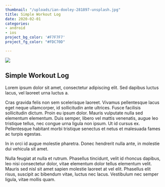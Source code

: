 ```yaml
---
thumbnail: "/uploads/ian-dooley-281897-unsplash.jpg"
title: Simple Workout Log
date: 2020-02-01
categories:
- android
- ios
project_bg_color: '#F7F7F7'
project_fg_color: "#FDC70D"

---
```

![](/uploads/ian-dooley-281897-unsplash.jpg)

## Simple Workout Log

Lorem ipsum dolor sit amet, consectetur adipiscing elit. Sed dapibus luctus lacus, vel laoreet urna luctus a. 

Cras gravida felis non sem scelerisque laoreet. Vivamus pellentesque lacus eget neque ullamcorper, id sollicitudin ante ultrices. Fusce facilisis sollicitudin dictum. Proin eu ipsum dolor. Mauris vulputate nulla sed elementum elementum. Duis semper, libero vel mattis venenatis, augue leo tristique tellus, nec congue urna ligula non ipsum. Ut id cursus ex. Pellentesque habitant morbi tristique senectus et netus et malesuada fames ac turpis egestas. 

In in orci id augue molestie pharetra. Donec hendrerit nulla ante, in molestie dui vehicula sit amet.

Nulla feugiat at nulla et rutrum. Phasellus tincidunt, velit id rhoncus dapibus, leo nisi consectetur dolor, vitae elementum dolor tellus elementum velit. Mauris sed nisl sit amet sapien molestie laoreet at vel elit. Phasellus elit risus, suscipit ac bibendum vitae, luctus nec lacus. Vestibulum nec semper ligula, vitae mollis quam.